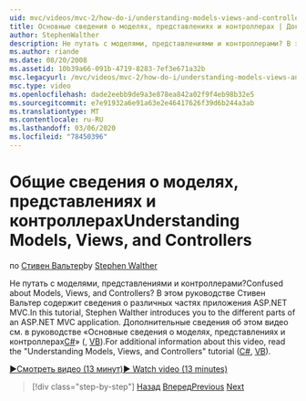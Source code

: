 ```yaml
---
uid: mvc/videos/mvc-2/how-do-i/understanding-models-views-and-controllers
title: Основные сведения о моделях, представлениях и контроллерах | Документация Майкрософт
author: StephenWalther
description: Не путать с моделями, представлениями и контроллерами? В этом руководстве Стивен Вальтер содержит сведения о различных частях приложения ASP.NET MVC.
ms.author: riande
ms.date: 08/20/2008
ms.assetid: 10b39a66-091b-4719-8283-7ef3e671a32b
msc.legacyurl: /mvc/videos/mvc-2/how-do-i/understanding-models-views-and-controllers
msc.type: video
ms.openlocfilehash: dade2eebb9de9a3e878ea842a02f9f4eb98b32e5
ms.sourcegitcommit: e7e91932a6e91a63e2e46417626f39d6b244a3ab
ms.translationtype: MT
ms.contentlocale: ru-RU
ms.lasthandoff: 03/06/2020
ms.locfileid: "78450396"
---
```

# <a name="understanding-models-views-and-controllers"></a><span data-ttu-id="ed3e2-104">Общие сведения о моделях, представлениях и контроллерах</span><span class="sxs-lookup"><span data-stu-id="ed3e2-104">Understanding Models, Views, and Controllers</span></span>

<span data-ttu-id="ed3e2-105">по [Стивен Вальтер](https://github.com/StephenWalther)</span><span class="sxs-lookup"><span data-stu-id="ed3e2-105">by [Stephen Walther](https://github.com/StephenWalther)</span></span>

<span data-ttu-id="ed3e2-106">Не путать с моделями, представлениями и контроллерами?</span><span class="sxs-lookup"><span data-stu-id="ed3e2-106">Confused about Models, Views, and Controllers?</span></span> <span data-ttu-id="ed3e2-107">В этом руководстве Стивен Вальтер содержит сведения о различных частях приложения ASP.NET MVC.</span><span class="sxs-lookup"><span data-stu-id="ed3e2-107">In this tutorial, Stephen Walther introduces you to the different parts of an ASP.NET MVC application.</span></span> <span data-ttu-id="ed3e2-108">Дополнительные сведения об этом видео см. в руководстве «Основные сведения о моделях, представлениях и контроллерах[C#](../../../overview/older-versions-1/overview/understanding-models-views-and-controllers-cs.md)» (, [VB](../../../overview/older-versions-1/overview/understanding-models-views-and-controllers-vb.md)).</span><span class="sxs-lookup"><span data-stu-id="ed3e2-108">For additional information about this video, read the "Understanding Models, Views, and Controllers" tutorial ([C#](../../../overview/older-versions-1/overview/understanding-models-views-and-controllers-cs.md), [VB](../../../overview/older-versions-1/overview/understanding-models-views-and-controllers-vb.md)).</span></span>

[<span data-ttu-id="ed3e2-109">&#9654;Смотреть видео (13 минут)</span><span class="sxs-lookup"><span data-stu-id="ed3e2-109">&#9654; Watch video (13 minutes)</span></span>](https://channel9.msdn.com/Blogs/ASP-NET-Site-Videos/understanding-models-views-and-controllers)

> [!div class="step-by-step"]
> <span data-ttu-id="ed3e2-110">[Назад](creating-a-movie-database-application-in-15-minutes-with-aspnet-mvc.md)
> [Вперед](aspnet-mvc-controller-overview.md)</span><span class="sxs-lookup"><span data-stu-id="ed3e2-110">[Previous](creating-a-movie-database-application-in-15-minutes-with-aspnet-mvc.md)
[Next](aspnet-mvc-controller-overview.md)</span></span>

